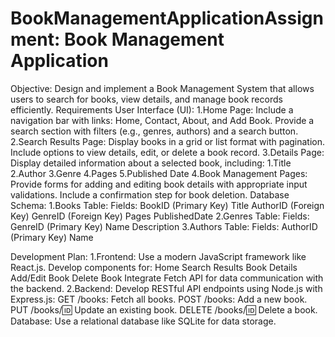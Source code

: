 # BookManagementApplicationAssignment: Book Management Application
Objective:
   Design and implement a Book Management System that allows users to search for books, view details, and manage book records efficiently.
Requirements
  User Interface (UI):
    1.Home Page:
        Include a navigation bar with links: Home, Contact, About, and Add Book.
        Provide a search section with filters (e.g., genres, authors) and a search button.
    2.Search Results Page:
        Display books in a grid or list format with pagination.
        Include options to view details, edit, or delete a book record.
    3.Details Page:
        Display detailed information about a selected book, including:
            1.Title
            2.Author
            3.Genre
            4.Pages
            5.Published Date
    4.Book Management Pages:
        Provide forms for adding and editing book details with appropriate input validations.
        Include a confirmation step for book deletion.
Database Schema:
    1.Books Table:
        Fields:
            BookID (Primary Key)
            Title
            AuthorID (Foreign Key)
            GenreID (Foreign Key)
            Pages
            PublishedDate
    2.Genres Table:
        Fields:
            GenreID (Primary Key)
            Name
            Description
    3.Authors Table:
        Fields:
            AuthorID (Primary Key)
            Name

Development Plan:
    1.Frontend:
          Use a modern JavaScript framework like React.js.
          Develop components for:
              Home
              Search Results
              Book Details
              Add/Edit Book
              Delete Book
Integrate Fetch API for data communication with the backend.
    2.Backend:
            Develop RESTful API endpoints using Node.js with Express.js:
            GET /books: Fetch all books.
            POST /books: Add a new book.
            PUT /books/:id: Update an existing book.
            DELETE /books/:id: Delete a book.
Database:
        Use a relational database like SQLite for data storage.

